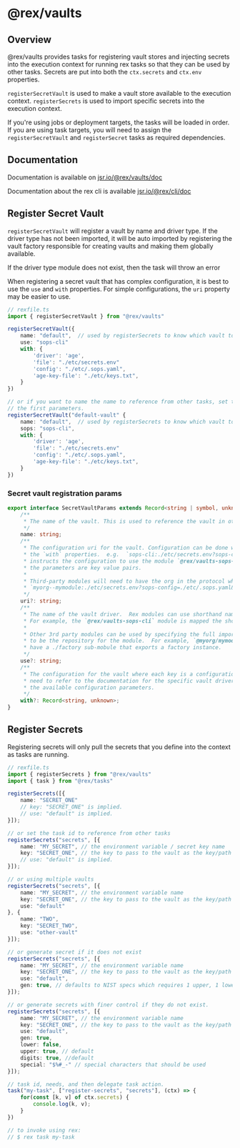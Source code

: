 # @rex/vaults

## Overview

@rex/vaults provides tasks for registering vault stores and injecting
secrets into the execution context for running rex tasks so that they
can be used by other tasks. Secrets are put into both the `ctx.secrets` and `ctx.env`
properties.

`registerSecretVault` is used to make a vault store available to the execution context.
`registerSecrets` is used to import specific secrets into the execution context.

If you're using jobs or deployment targets, the tasks will be loaded in order. If you
are using task targets, you will need to assign the `registerSecretVault` and
`registerSecret` tasks as required dependencies.

## Documentation

Documentation is available on [jsr.io/@rex/vaults/doc](https://jsr.io/@rex/vaults/doc)

Documentation about the rex cli is available [jsr.io/@rex/cli/doc](https://jsr.io/@rex/cli/doc)

## Register Secret Vault

`registerSecretVault` will register a vault by name and driver type. If
the driver type has not been imported, it will be auto imported by registering
the vault factory responsible for creating vaults and making them globally available. 

If the driver type module does not exist, then the task will throw an error

When registering a secret vault that has complex configuration, it is best to use the
`use` and `with` properties.  For simple configurations, the `uri` property may be easier to use.


```ts
// rexfile.ts
import { registerSecretVault } from "@rex/vaults"

registerSecretVault({
    name: "default",  // used by registerSecrets to know which vault to pull from
    use: "sops-cli"
    with: {
        'driver': 'age',
        'file': "./etc/secrets.env"
        'config': "./etc/.sops.yaml",
        'age-key-file': "./etc/keys.txt",
    }
})

// or if you want to name the name to reference from other tasks, set the task id as
// the first parameters.
registerSecretVault("default-vault" {
    name: "default",  // used by registerSecrets to know which vault to pull from
    sops: "sops-cli",
    with: {
        'driver': 'age',
        'file': "./etc/secrets.env"
        'config': "./etc/.sops.yaml",
        'age-key-file': "./etc/keys.txt",
    }
})

```

### Secret vault registration params

```ts
export interface SecretVaultParams extends Record<string | symbol, unknown> {
    /**
     * The name of the vault. This is used to reference the vault in other tasks.
     */
    name: string;
    /**
     * The configuration uri for the vault. Configuration can be done with the `uri` or the
     * the `with` properties.  e.g.  `sops-cli:./etc/secrets.env?sops-config=./etc/.sops.yaml&age-key-file=./etc/keys.txt`
     * instructs the configuration to use the module `@rex/vaults-sops-cli` with file path of ./etc/secrets/env and
     * the parameters are key value pairs. 
     * 
     * Third-party modules will need to have the org in the protocol where the orgname is seperate with two hyphens:
     * `myorg--mymodule:./etc/secrets.env?sops-config=./etc/.sops.yaml&age-key-file=./etc/keys.txt`
     */
    uri?: string;
    /**
     * The name of the vault driver.  Rex modules can use shorthand names for drivers.
     * For example, the `@rex/vaults-sops-cli` module is mapped the shorthand name `sops-cli`.
     * 
     * Other 3rd party modules can be used by specifying the full import path where jsr is assumed 
     * to be the repository for the module.  For example, `@myorg/mymodule`.  The module must
     * have a ./factory sub-mobule that exports a factory instance. 
     */
    use?: string;
    /**
     * The configuration for the vault where each key is a configuration parameter. You will
     * need to refer to the documentation for the specific vault driver to determine the
     * the available configuration parameters.
     */
    with?: Record<string, unknown>;
}
```

## Register Secrets

Registering secrets will only pull the secrets that you define into the context as tasks are running.

```ts
// rexfile.ts
import { registerSecrets } from "@rex/vaults"
import { task } from "@rex/tasks"

registerSecrets([{
    name: "SECRET_ONE"
    // key: "SECRET_ONE" is implied.
    // use: "default" is implied.  
}]);

// or set the task id to reference from other tasks
registerSecrets("secrets", [{
    name: "MY_SECRET", // the environment variable / secret key name
    key: "SECRET_ONE", // the key to pass to the vault as the key/path to the secret to get.
    // use: "default" is implied. 
}]);

// or using multiple vaults
registerSecrets("secrets", [{
    name: "MY_SECRET", // the environment variable name
    key: "SECRET_ONE", // the key to pass to the vault as the key/path to the secret to get.
    use: "default" 
}, {
    name: "TWO",
    key: "SECRET_TWO",
    use: "other-vault"
}]);

// or generate secret if it does not exist
registerSecrets("secrets", [{
    name: "MY_SECRET", // the environment variable name
    key: "SECRET_ONE", // the key to pass to the vault as the key/path to the secret to get.
    use: "default",
    gen: true, // defaults to NIST specs which requires 1 upper, 1 lower, 1 digit, and 1 special character and 16 characters in length
}]);

// or generate secrets with finer control if they do not exist.
registerSecrets("secrets", [{
    name: "MY_SECRET", // the environment variable name
    key: "SECRET_ONE", // the key to pass to the vault as the key/path to the secret to get.
    use: "default",
    gen: true, 
    lower: false,
    upper: true, // default
    digits: true, //default
    special: "$%#_-" // special characters that should be used
}]);

// task id, needs, and then delegate task action. 
task("my-task", ["register-secrets", "secrets"], (ctx) => {
    for(const [k, v] of ctx.secrets) {
        console.log(k, v);
    }
})

// to invoke using rex:
// $ rex task my-task 
```